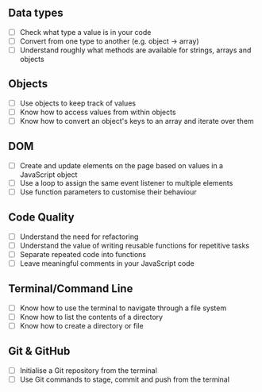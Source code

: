 ## Data types

- [ ] Check what type a value is in your code
- [ ] Convert from one type to another (e.g. object → array)
- [ ] Understand roughly what methods are available for strings, arrays and objects

## Objects

- [ ] Use objects to keep track of values
- [ ] Know how to access values from within objects
- [ ] Know how to convert an object's keys to an array and iterate over them

## DOM

- [ ] Create and update elements on the page based on values in a JavaScript object
- [ ] Use a loop to assign the same event listener to multiple elements
- [ ] Use function parameters to customise their behaviour

## Code Quality

- [ ] Understand the need for refactoring
- [ ] Understand the value of writing reusable functions for repetitive tasks
- [ ] Separate repeated code into functions
- [ ] Leave meaningful comments in your JavaScript code

## Terminal/Command Line

- [ ] Know how to use the terminal to navigate through a file system
- [ ] Know how to list the contents of a directory
- [ ] Know how to create a directory or file

## Git & GitHub

- [ ] Initialise a Git repository from the terminal
- [ ] Use Git commands to stage, commit and push from the terminal
